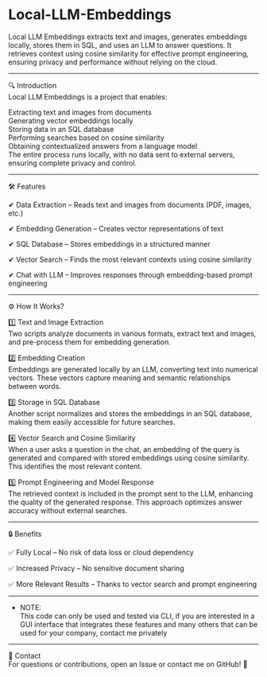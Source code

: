 # Local-LLM-Embeddings
Local LLM Embeddings extracts text and images, generates embeddings locally, stores them in SQL, and uses an LLM to answer questions. It retrieves context using cosine similarity for effective prompt engineering, ensuring privacy and performance without relying on the cloud.

------------------

🔍 Introduction  
Local LLM Embeddings is a project that enables:

Extracting text and images from documents  
Generating vector embeddings locally  
Storing data in an SQL database  
Performing searches based on cosine similarity  
Obtaining contextualized answers from a language model  
The entire process runs locally, with no data sent to external servers, ensuring complete privacy and control.  

------------------

🛠️ Features

✔ Data Extraction – Reads text and images from documents (PDF, images, etc.)

✔ Embedding Generation – Creates vector representations of text

✔ SQL Database – Stores embeddings in a structured manner

✔ Vector Search – Finds the most relevant contexts using cosine similarity

✔ Chat with LLM – Improves responses through embedding-based prompt engineering

------------------

⚙️ How It Works?

1️⃣ Text and Image Extraction  
Two scripts analyze documents in various formats, extract text and images, and pre-process them for embedding generation.

2️⃣ Embedding Creation  
Embeddings are generated locally by an LLM, converting text into numerical vectors. These vectors capture meaning and semantic relationships between words.

3️⃣ Storage in SQL Database  
Another script normalizes and stores the embeddings in an SQL database, making them easily accessible for future searches.

4️⃣ Vector Search and Cosine Similarity  
When a user asks a question in the chat, an embedding of the query is generated and compared with stored embeddings using cosine similarity. This identifies the most relevant content.

5️⃣ Prompt Engineering and Model Response  
The retrieved context is included in the prompt sent to the LLM, enhancing the quality of the generated response. This approach optimizes answer accuracy without external searches.

------------------

🔒 Benefits

✅ Fully Local – No risk of data loss or cloud dependency

✅ Increased Privacy – No sensitive document sharing

✅ More Relevant Results – Thanks to vector search and prompt engineering

------------------

- NOTE:  
This code can only be used and tested via CLI, if you are interested in a GUI interface that integrates these features and many others that can be used for your company, contact me privately

------------------
📧 Contact  
For questions or contributions, open an Issue or contact me on GitHub! 🚀
